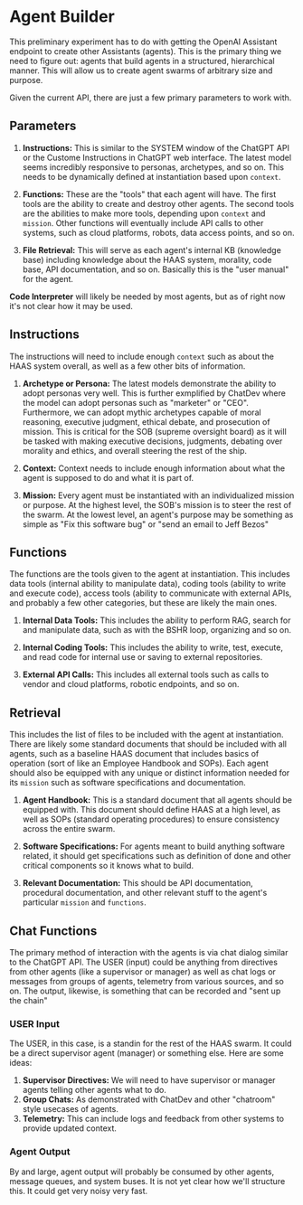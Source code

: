 # Agent Builder

This preliminary experiment has to do with getting the OpenAI Assistant endpoint to create other Assistants (agents). This is the primary thing we need to figure out: agents that build agents in a structured, hierarchical manner. This will allow us to create agent swarms of arbitrary size and purpose.

Given the current API, there are just a few primary parameters to work with. 

## Parameters

1. **Instructions:** This is similar to the SYSTEM window of the ChatGPT API or the Custome Instructions in ChatGPT web interface. The latest model seems incredibly responsive to personas, archetypes, and so on. This needs to be dynamically defined at instantiation based upon `context`.

2. **Functions:** These are the "tools" that each agent will have. The first tools are the ability to create and destroy other agents. The second tools are the abilities to make more tools, depending upon `context` and `mission`. Other functions will eventually include API calls to other systems, such as cloud platforms, robots, data access points, and so on.

3. **File Retrieval:** This will serve as each agent's internal KB (knowledge base) including knowledge about the HAAS system, morality, code base, API documentation, and so on. Basically this is the "user manual" for the agent. 

**Code Interpreter** will likely be needed by most agents, but as of right now it's not clear how it may be used. 

## Instructions

The instructions will need to include enough `context` such as about the HAAS system overall, as well as a few other bits of information.

1. **Archetype or Persona:** The latest models demonstrate the ability to adopt personas very well. This is further exmplified by ChatDev where the model can adopt personas such as "marketer" or "CEO". Furthermore, we can adopt mythic archetypes capable of moral reasoning, executive judgment, ethical debate, and prosecution of mission. This is critical for the SOB (supreme oversight board) as it will be tasked with making executive decisions, judgments, debating over morality and ethics, and overall steering the rest of the ship.

2. **Context:** Context needs to include enough information about what the agent is supposed to do and what it is part of. 

3. **Mission:** Every agent must be instantiated with an individualized mission or purpose. At the highest level, the SOB's mission is to steer the rest of the swarm. At the lowest level, an agent's purpose may be something as simple as "Fix this software bug" or "send an email to Jeff Bezos"

## Functions

The functions are the tools given to the agent at instantiation. This includes data tools (internal ability to manipulate data), coding tools (ability to write and execute code), access tools (ability to communicate with external APIs, and probably a few other categories, but these are likely the main ones. 

1. **Internal Data Tools:** This includes the ability to perform RAG, search for and manipulate data, such as with the BSHR loop, organizing and so on. 

2. **Internal Coding Tools:** This includes the ability to write, test, execute, and read code for internal use or saving to external repositories. 

3. **External API Calls:** This includes all external tools such as calls to vendor and cloud platforms, robotic endpoints, and so on.

## Retrieval

This includes the list of files to be included with the agent at instantiation. There are likely some standard documents that should be included with all agents, such as a baseline HAAS document that includes basics of operation (sort of like an Employee Handbook and SOPs). Each agent should also be equipped with any unique or distinct information needed for its `mission` such as software specifications and documentation. 

1. **Agent Handbook:** This is a standard document that all agents should be equipped with. This document should define HAAS at a high level, as well as SOPs (standard operating procedures) to ensure consistency across the entire swarm.

2. **Software Specifications:** For agents meant to build anything software related, it should get specifications such as definition of done and other critical components so it knows what to build.

3. **Relevant Documentation:** This should be API documentation, procedural documentation, and other relevant stuff to the agent's particular `mission` and `functions`. 


## Chat Functions

The primary method of interaction with the agents is via chat dialog similar to the ChatGPT API. The USER (input) could be anything from directives from other agents (like a supervisor or manager) as well as chat logs or messages from groups of agents, telemetry from various sources, and so on. The output, likewise, is something that can be recorded and "sent up the chain"

### USER Input

The USER, in this case, is a standin for the rest of the HAAS swarm. It could be a direct supervisor agent (manager) or something else. Here are some ideas:

1. **Supervisor Directives:** We will need to have supervisor or manager agents telling other agents what to do. 
2. **Group Chats:** As demonstrated with ChatDev and other "chatroom" style usecases of agents. 
3. **Telemetry:** This can include logs and feedback from other systems to provide updated context. 

### Agent Output

By and large, agent output will probably be consumed by other agents, message queues, and system buses. It is not yet clear how we'll structure this. It could get very noisy very fast.